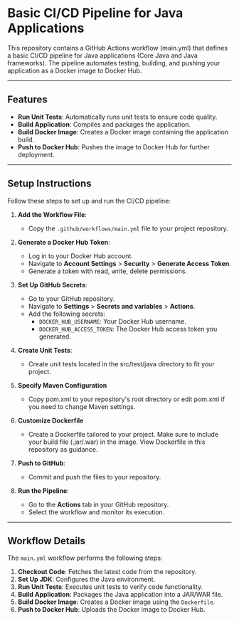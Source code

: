 # Basic CI/CD Pipeline for Java Applications


This repository contains a GitHub Actions workflow (main.yml) that defines a basic CI/CD pipeline for Java applications (Core Java and Java frameworks). The pipeline automates testing, building, and pushing your application as a Docker image to Docker Hub.

---

## Features

- **Run Unit Tests**: Automatically runs unit tests to ensure code quality.
- **Build Application**: Compiles and packages the application.
- **Build Docker Image**: Creates a Docker image containing the application build.
- **Push to Docker Hub**: Pushes the image to Docker Hub for further deployment.

---

## Setup Instructions

Follow these steps to set up and run the CI/CD pipeline:

1. **Add the Workflow File**:
   - Copy the `.github/workflows/main.yml` file to your project repository.

2. **Generate a Docker Hub Token**:
   - Log in to your Docker Hub account.
   - Navigate to **Account Settings** > **Security** > **Generate Access Token**.
   - Generate a token with read, write, delete permissions.

3. **Set Up GitHub Secrets**:
   - Go to your GitHub repository.
   - Navigate to **Settings** > **Secrets and variables** > **Actions**.
   - Add the following secrets:
     - `DOCKER_HUB_USERNAME`: Your Docker Hub username.
     - `DOCKER_HUB_ACCESS_TOKEN`: The Docker Hub access token you generated.

4. **Create Unit Tests**:
   - Create unit tests located in the src/test/java directory to fit your project.

5. **Specify Maven Configuration**
   - Copy pom.xml to your repository's root directory or edit pom.xml if you need to change Maven settings.

6. **Customize Dockerfile**
   - Create a Dockerfile tailored to your project. Make sure to include your build file (.jar/.war) in the image. View Dockerfile in this repository as guidance.

7. **Push to GitHub**:
   - Commit and push the files to your repository.

8. **Run the Pipeline**:
   - Go to the **Actions** tab in your GitHub repository.
   - Select the workflow and monitor its execution.

---

## Workflow Details

The `main.yml` workflow performs the following steps:

1. **Checkout Code**: Fetches the latest code from the repository.
2. **Set Up JDK**: Configures the Java environment.
3. **Run Unit Tests**: Executes unit tests to verify code functionality.
4. **Build Application**: Packages the Java application into a JAR/WAR file.
5. **Build Docker Image**: Creates a Docker image using the `Dockerfile`.
6. **Push to Docker Hub**: Uploads the Docker image to Docker Hub.
